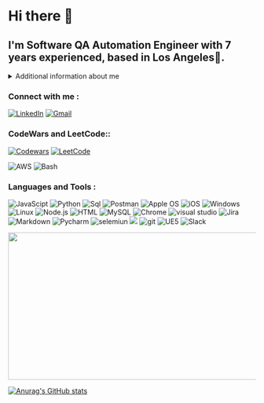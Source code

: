 # Hi there 👋

## I'm Software QA Automation Engineer with 7 years experienced, based in Los Angeles🌇.

<details>
<summary>
Additional information about me
</summary>

* Quality Assurance Professional with more than 7 years in the field, actively seeking a challenging career
opportunity as a Software QA Automation Engineer within the dynamic information technology industry. Eager to
leverage my skills and abilities to drive professional growth while showcasing resourcefulness, innovation, and
adaptability in a challenging environment.

Skills
* Programming languages: Python, JavaScript, Java, HTML5, CSS3, SQL/MySQL, Bash
* Automation Testing Tools: Selenium WebDriver, Selenium IDE, Postman API, BrowserStack, WebdriverIO,
Jasmine, Cucumber
* Source control: Git, GitHub, GitLab, Bitbucket
* Test case management tools: Jira Zephyr, TestLink, TestRail, ALM/Quality Center
* Performance testing tools: GTMetrix, Lighthouse, SpeedLab, JMeter
* Security testing: Mozilla Observatory, Snyk
* Documentation tools: Confluence, MS Office, Google Drive, Swagger
* OS: Windows, MacOS, iOS, Android, Linux
* Other tools: Unreal Engine 5, Blender, Blueprints, Docker, Jenkins, VMware, VirtualBox,
* Cloud Services: AWS (Amazon Web Services)
 
* In my free time, I play Ice Hockey 🏒 and Soccer as well ⚽.	
</details>
   
### Connect with me : 
[![LinkedIn](https://img.shields.io/badge/-LinkedIn-090909?style=for-the-badge&logo=LinkedIn&logoColor=blue)](https://www.linkedin.com/in/n-uladzislau/)
[![Gmail](https://img.shields.io/badge/-Email-090909?style=for-the-badge&logo=Gmail&logoColor=rd)](mailto:uladzislaunovik7@gmail.com)

### CodeWars and LeetCode:: 
[![Codewars](https://img.shields.io/badge/Codewars-profile-%23FF0000)](https://www.codewars.com/users/novka) 
[![LeetCode](https://img.shields.io/badge/LeetCode-profile-%23FFA116)](https://leetcode.com/novka/)



![AWS](https://img.shields.io/badge/AWS-%23000000?style=for-the-badge&logo=amazon-aws&logoColor=%23FFD700)
![Bash](https://img.shields.io/badge/Bash-%23121011?style=for-the-badge&logo=gnu-bash)



### Languages and Tools :
![JavaScipt](https://img.shields.io/badge/-JavaScript-090909?style=for-the-badge&logo=JavaScript&logoColor=yellow)
![Python](https://img.shields.io/badge/-Python-090909?style=for-the-badge&logo=Python&logoColor=blue)
![Sql](https://img.shields.io/badge/-Sql-090909?style=for-the-badge&logo=Sql&logoColor=white)
![Postman](https://img.shields.io/badge/-postman-090909?style=for-the-badge&logo=postman&logoColor=orange)
![Apple OS](https://img.shields.io/badge/mac%20os-000000?style=for-the-badge&logo=apple&logoColor=white)
![iOS](https://img.shields.io/badge/iOS-000000?style=for-the-badge&logo=ios&logoColor=white)
![Windows](https://img.shields.io/badge/Windows_11-090909?style=for-the-badge&logo=windows&logoColor=blue)
![Linux](https://img.shields.io/badge/-Linux-090909?style=for-the-badge&logo=Linux&logoColor=white)
![Node.js](https://img.shields.io/badge/-node.js-090909?style=for-the-badge&logo=node.js&logoColor=Green)
![HTML](https://img.shields.io/badge/-HTML5-090909?style=for-the-badge&logo=HTML5&logoColor=orange)
![MySQL](https://img.shields.io/badge/-Mysql-090909?style=for-the-badge&logo=Mysql&logoColor=orange)
![Chrome](https://img.shields.io/badge/-Chrome_dev-090909?style=for-the-badge&logo=googlechrome&logoColor=darkred)
![visual studio](https://img.shields.io/badge/-Visual_studio-090909?style=for-the-badge&logo=Visualstudio&logoColor=blue)
![Jira](https://img.shields.io/badge/-Jira-090909?style=for-the-badge&logo=jira&logoColor=blue)
![Markdown](https://img.shields.io/badge/-Markdown-090909?style=for-the-badge&logo=Markdown&logoColor=gray)
![Pycharm](https://img.shields.io/badge/-pycharm-090909?style=for-the-badge&logo=pycharm&logoColor=yellow)
![selemiun](https://img.shields.io/badge/-selenium-090909?style=for-the-badge&logo=selenium&logoColor=darkred)
![](https://img.shields.io/badge/-Jira-090909?style=for-the-badge&logo=jira&logoColor=blue)
![git](https://img.shields.io/badge/-git-090909?style=for-the-badge&logo=git&logoColor=blue)
![UE5](https://img.shields.io/badge/-Unreal_engine-090909?style=for-the-badge&logo=unrealengine&logoColor=white)
![Slack](https://img.shields.io/badge/-Slack-090909?style=for-the-badge&logo=slack&logoColor=white)




<img src= https://media.giphy.com/media/ko7twHhomhk8E/giphy.gif width="800" height="300" >



























[![Anurag's GitHub stats](https://github-readme-stats.vercel.app/api?username=N-Uladzislau&theme=gotham&show_icons=true&)](https://github.com/anuraghazra/github-readme-stats)





































<!--
**N-Uladzislau/N-Uladzislau** is a ✨ _special_ ✨ repository because its `README.md` (this file) appears on your GitHub profile.

Here are some ideas to get you started:

- 🔭 I’m currently working on ...
- 🌱 I’m currently learning ...
- 👯 I’m looking to collaborate on ...
- 🤔 I’m looking for help with ...
- 💬 Ask me about ...
- 📫 How to reach me: ...
- 😄 Pronouns: ...
- ⚡ Fun fact: ...
-->
